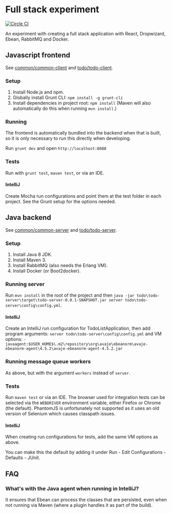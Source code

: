 Full stack experiment
=====================
[![Circle CI](https://circleci.com/gh/Lugribossk/dropwizard-experiment.svg?style=svg)](https://circleci.com/gh/Lugribossk/dropwizard-experiment)

An experiment with creating a full stack application with React, Dropwizard, Ebean, RabbitMQ and Docker.

## Javascript frontend
See [common/common-client](./common/common-client) and [todo/todo-client](./todo/todo-client).

### Setup
1. Install Node.js and npm.
2. Globally install Grunt CLI: `npm install -g grunt-cli`
3. Install dependencies in project root: `npm install` (Maven will also automatically do this when running `mvn install`.)

### Running
The frontend is automatically bundled into the backend when that is built, so it is only necessary to run this directly when developing. 

Run `grunt dev` and open `http://localhost:8080`

### Tests
Run with `grunt test`, `maven test`, or via an IDE.

#### IntelliJ
Create Mocha run configurations and point them at the test folder in each project. See the Grunt setup for the options needed.

## Java backend
See [common/common-server](./common/common-server) and [todo/todo-server](./todo/todo-server).

### Setup
1. Install Java 8 JDK.
2. Install Maven 3.
3. Install RabbitMQ (also needs the Erlang VM).
4. Install Docker (or Boot2docker).

### Running server
Run `mvn install` in the root of the project and then `java -jar todo\todo-server\target\todo-server-0.0.1-SNAPSHOT.jar server todo\todo-server\config\config.yml`.

#### IntelliJ
Create an IntelliJ run configuration for TodoListApplication, then add program arguments: `server todo\todo-server\config\config.yml`
and VM options: `-javaagent:$USER_HOME$\.m2\repository\org\avaje\ebeanorm\avaje-ebeanorm-agent\4.5.2\avaje-ebeanorm-agent-4.5.2.jar`

### Running message queue workers
As above, but with the argument `workers` instead of `server`.

### Tests
Run `maven test` or via an IDE.
The browser used for integration tests can be selected via the `WEBDRIVER` environment variable, either Firefox or Chrome (the default).
PhantomJS is unfortunately not supported as it uses an old version of Selenium which causes classpath issues.

#### IntelliJ
When creating run configurations for tests, add the same VM options as above.

You can make this the default by adding it under Run - Edit Configurations - Defaults - JUnit.

## FAQ

### What's with the Java agent when running in IntelliJ?
It ensures that Ebean can process the classes that are persisted, even when not running via Maven (where a plugin handles it as part of the build).
